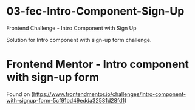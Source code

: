 # 03-fec-Intro-Component-Sign-Up

Frontend Challenge - Intro Component with Sign Up

Solution for Intro component with sign-up form challenge.

# Frontend Mentor - Intro component with sign-up form

Found on (https://www.frontendmentor.io/challenges/intro-component-with-signup-form-5cf91bd49edda32581d28fd1)
